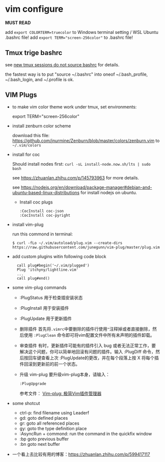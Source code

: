 # vim configure

**MUST READ**

add `export COLORTERM=truecolor` to Windows terminal setting / WSL Ubuntu .bashrc file!
add `export TERM="screen-256color"` to .bashrc file!

## Tmux trige bashrc

see [new tmux sessions do not source bashrc](https://unix.stackexchange.com/questions/320465/new-tmux-sessions-do-not-source-bashrc-file) for details.

the fastest way is to put "source ~/.bashrc" into oneof ~/.bash_profile, ~/.bash_login, and ~/.profile is ok.

## VIM Plugs

* to make vim color theme work under tmux, set environments:

  export TERM="screen-256color"

* install zenburn color scheme

  download this file: https://github.com/jnurmine/Zenburn/blob/master/colors/zenburn.vim to `~/.vim/colors`

* install for coc

  Should install nodes first: `curl -sL install-node.now.sh/lts | sudo bash`

  see https://zhuanlan.zhihu.com/p/145793963 for more details.

  see https://nodejs.org/en/download/package-manager#debian-and-ubuntu-based-linux-distributions for install nodejs on ubuntu.

  * Install coc plugs
    ```vim
    :CocInstall coc-json
    :CocInstall coc-pyright
    ```

* install vim-plug

  run this commond in terminal:

  ```shell 
  $ curl -fLo ~/.vim/autoload/plug.vim --create-dirs https://raw.githubusercontent.com/junegunn/vim-plug/master/plug.vim
  ```

* add custom plugins witin following code block

  ```vim
    call plug#begin('~/.vim/plugged')
    Plug 'itchyny/lightline.vim'
    ...
    call plug#end()
  ```

* some vim-plug commands

  - :PlugStatus
    用于检查插安装状态
  - :PlugInstall
    用于安装插件
  - :PlugUpdate
    用于更新插件
  - 删除插件
    首先将`.vimrc`中要删除的插件行使用`"`注释掉或者直接删除，然后使用 `:PlugClean` 命令即可将vim配置文件中所有未声明的插件卸载。
  - 审查插件
    有时，更新插件可能有的插件引入 bug 或者无法正常工作，要解决这个问题，你可以简单地回滚有问题的插件。输入 :PlugDiff 命令，然后按回车键查看上次 :PlugUpdate的更改，并在每个段落上按 X 将每个插件回滚到更新前的前一个状态。
  - 升级 vim-plug
    要升级vim-plug本身，请输入：
    
    ``` vimL
    :PlugUpgrade
    ```

    参考文件： [Vim-plug: 极简Vim插件管理器](https://zhuanlan.zhihu.com/p/38156442)

* some shotcut

  - ctrl-p: find filename using Leaderf
  - gd: goto defined places
  - gr: goto all referenced places
  - gy: goto the type definition place
  - :AsyncRun + commond: run the command in the quickfix window
  - :bp goto previous buffer
  - :bn goto next buffer

* 一个看上去比较有用的博客：https://zhuanlan.zhihu.com/p/599417117

